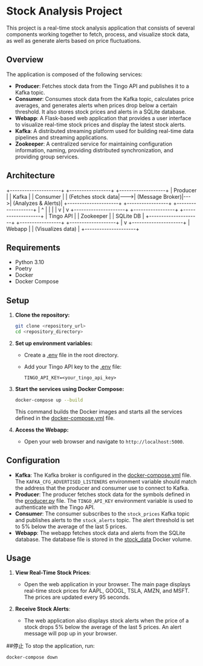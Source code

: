 # Stock Analysis Project

This project is a real-time stock analysis application that consists of several components working together to fetch, process, and visualize stock data, as well as generate alerts based on price fluctuations.

## Overview

The application is composed of the following services:

-   **Producer**: Fetches stock data from the Tingo API and publishes it to a Kafka topic.
-   **Consumer**: Consumes stock data from the Kafka topic, calculates price averages, and generates alerts when prices drop below a certain threshold. It also stores stock prices and alerts in a SQLite database.
-   **Webapp**: A Flask-based web application that provides a user interface to visualize real-time stock prices and display the latest stock alerts.
-   **Kafka**: A distributed streaming platform used for building real-time data pipelines and streaming applications.
-   **Zookeeper**: A centralized service for maintaining configuration information, naming, providing distributed synchronization, and providing group services.

## Architecture
+---------------------+ +-----------------+ +-------------------+ | Producer | | Kafka | | Consumer | | (Fetches stock data|--->| (Message Broker)|--->| (Analyzes & Alerts)| +---------------------+ +-----------------+ +-------------------+ | ^ | | | | v | v +---------------------+ +-----------------+ +-------------------+ | Tingo API | | Zookeeper | | SQLite DB | +---------------------+ +-----------------+ +-------------------+ | v +---------------------+ | Webapp | | (Visualizes data) | +---------------------+

## Requirements

-   Python 3.10
-   Poetry
-   Docker
-   Docker Compose

## Setup

1.  **Clone the repository:**

    ```bash
    git clone <repository_url>
    cd <repository_directory>
    ```

2.  **Set up environment variables:**

    -   Create a [.env](http://_vscodecontentref_/0) file in the root directory.
    -   Add your Tingo API key to the [.env](http://_vscodecontentref_/1) file:

        ```
        TINGO_API_KEY=<your_tingo_api_key>
        ```

3.  **Start the services using Docker Compose:**

    ```bash
    docker-compose up --build
    ```

    This command builds the Docker images and starts all the services defined in the [docker-compose.yml](http://_vscodecontentref_/2) file.

4.  **Access the Webapp:**

    -   Open your web browser and navigate to `http://localhost:5000`.

## Configuration

-   **Kafka**: The Kafka broker is configured in the [docker-compose.yml](http://_vscodecontentref_/3) file. The `KAFKA_CFG_ADVERTISED_LISTENERS` environment variable should match the address that the producer and consumer use to connect to Kafka.
-   **Producer**: The producer fetches stock data for the symbols defined in the [producer.py](http://_vscodecontentref_/4) file. The `TINGO_API_KEY` environment variable is used to authenticate with the Tingo API.
-   **Consumer**: The consumer subscribes to the `stock_prices` Kafka topic and publishes alerts to the `stock_alerts` topic. The alert threshold is set to 5% below the average of the last 5 prices.
-   **Webapp**: The webapp fetches stock data and alerts from the SQLite database. The database file is stored in the [stock_data](http://_vscodecontentref_/5) Docker volume.

## Usage

1.  **View Real-Time Stock Prices**:
    -   Open the web application in your browser. The main page displays real-time stock prices for AAPL, GOOGL, TSLA, AMZN, and MSFT. The prices are updated every 95 seconds.

2.  **Receive Stock Alerts**:
    -   The web application also displays stock alerts when the price of a stock drops 5% below the average of the last 5 prices. An alert message will pop up in your browser.

##停止
To stop the application, run:

```bash
docker-compose down

